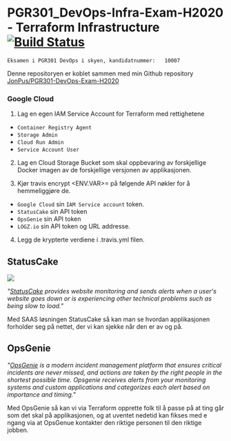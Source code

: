 # PGR301_DevOps-Infra-Exam-H2020 - Terraform Infrastructure [![Build Status](https://travis-ci.com/JonPus/PGR301_DevOps-Infra-Exam-H2020.svg?token=WNYDyxATS1ezQLqAT1RT&branch=master)](https://travis-ci.com/JonPus/PGR301_DevOps-Infra-Exam-H2020)

`Eksamen i PGR301 DevOps i skyen, kandidatnummer:	10007`

Denne repositoryen er koblet sammen med min Github repository [JonPus/PGR301-DevOps-Exam-H2020](https://github.com/JonPus/PGR301-DevOps-Exam-H2020)

### Google Cloud

1. Lag en egen IAM Service Account for Terraform med rettighetene

- `Container Registry Agent`
- `Storage Admin`
- `Cloud Run Admin`
- `Service Account User`

2. Lag en Cloud Storage Bucket som skal oppbevaring av forskjellige Docker imagen av de forskjellige versjonen av applikasjonen.

3. Kjør travis encrypt <ENV.VAR>=<VALUE> på følgende API nøkler for å hemmeliggjøre de.
  * `Google Cloud` sin `IAM Service account` token.
  * `StatusCake` sin API token
  * `OpsGenie` sin API token
  * `LOGZ.io` sin API token og URL addresse.
  
 4. Legg de krypterte verdiene i .travis.yml filen.

## StatusCake 

<a href="https://www.statuscake.com" title="Website Uptime Monitoring"><img src="https://app.statuscake.com/button/index.php?Track=5745939&Days=1&Design=2" /></a>

*"[StatusCake](https://www.statuscake.com/) provides website monitoring and sends alerts when a user's website goes down or is experiencing other technical problems such as being slow to load."*

Med SAAS løsningen StatusCake så kan man se hvordan applikasjonen forholder seg på nettet, der vi kan sjekke når den er av og på.

## OpsGenie 

*"[OpsGenie](https://www.atlassian.com/software/opsgenie) is a modern incident management platform that ensures critical incidents are never missed, and actions are taken by the right people in the shortest possible time. Opsgenie receives alerts from your monitoring systems and custom applications and categorizes each alert based on importance and timing."*

Med OpsGenie så kan vi via Terraform opprette folk til å passe på at ting går som det skal på applikasjonen, og at uventet nedetid kan fikses med e ngang via at OpsGenue kontakter den riktige personen til den riktige jobben.

